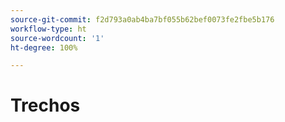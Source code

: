 ```yaml
---
source-git-commit: f2d793a0ab4ba7bf055b62bef0073fe2fbe5b176
workflow-type: ht
source-wordcount: '1'
ht-degree: 100%

---
```

# Trechos
